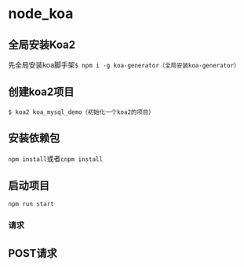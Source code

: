 # node_koa

## 全局安装Koa2
 先全局安装koa脚手架`$ npm i -g koa-generator（全局安装koa-generator）`
## 创建koa2项目
 `$ koa2 koa_mysql_demo（初始化一个koa2的项目）`
## 安装依赖包
 `npm install`或者`cnpm install`
## 启动项目
 `npm run start`
 
### 请求
## POST请求